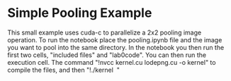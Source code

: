 # Simple Pooling Example
This small example uses cuda-c to parallelize a 2x2 pooling image operation. To run the notebook place the pooling.ipynb file and the image you want to pool into the same directory.
In the notebook you then run the first two cells, "included files" and "lab0code". You can then run the execution cell. The command "!nvcc kernel.cu lodepng.cu -o kernel"
to compile the files, and then "!./kernel <image to pool name> <pooled image name> <num threads>"